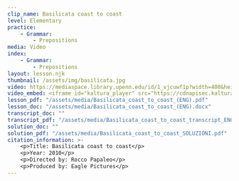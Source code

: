 ```yaml
---
clip_name: Basilicata coast to coast
level: Elementary
practice: 
    - Grammar: 
        - Prepositions
media: Video
index: 
    - Grammar: 
        - Prepositions
layout: lesson.njk
thumbnail: /assets/img/basilicata.jpg
video: https://mediaspace.library.upenn.edu/id/1_vjcuwf1p?width=400&height=285&playerId=52628472
video_embed: <iframe id="kaltura_player" src="https://cdnapisec.kaltura.com/p/1147242/sp/114724200/embedIframeJs/uiconf_id/9757771/partner_id/1147242?iframeembed=true&playerId=kaltura_player&entry_id=1_vjcuwf1p&flashvars[streamerType]=auto&amp;flashvars[localizationCode]=en&amp;flashvars[sideBarContainer.plugin]=true&amp;flashvars[sideBarContainer.position]=left&amp;flashvars[sideBarContainer.clickToClose]=true&amp;flashvars[chapters.plugin]=true&amp;flashvars[chapters.layout]=vertical&amp;flashvars[chapters.thumbnailRotator]=false&amp;flashvars[streamSelector.plugin]=true&amp;flashvars[EmbedPlayer.SpinnerTarget]=videoHolder&amp;flashvars[dualScreen.plugin]=true&amp;flashvars[Kaltura.addCrossoriginToIframe]=true&amp;&wid=1_nccvehgi" width="400" height="285" allowfullscreen webkitallowfullscreen mozAllowFullScreen allow="autoplay *; fullscreen *; encrypted-media *" sandbox="allow-downloads allow-forms allow-same-origin allow-scripts allow-top-navigation allow-pointer-lock allow-popups allow-modals allow-orientation-lock allow-popups-to-escape-sandbox allow-presentation allow-top-navigation-by-user-activation" frameborder="0" title="Basilicata_coast_to_coast"></iframe>
lesson_pdf: "/assets/media/Basilicata_coast_to_coast_(ENG).pdf"
lesson_doc: "/assets/media/Basilicata_coast_to_coast_(ENG).docx"
transcript_doc: ""
transcript_pdf: "/assets/media/Basilicata_coast_to_coast_transcript_ENG.pdf"
solution_doc: ""
solution_pdf: "/assets/media/Basilicata_coast_to_coast_SOLUZIONI.pdf"
citation_information: >- 
    <p>Title: Basilicata coast to coast</p>
    <p>Year: 2010</p>
    <p>Directed by: Rocco Papaleo</p>
    <p>Produced by: Eagle Pictures</p>
---
```

